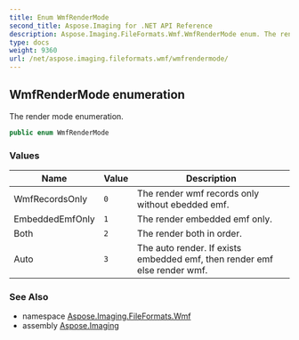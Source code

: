 ```yaml
---
title: Enum WmfRenderMode
second_title: Aspose.Imaging for .NET API Reference
description: Aspose.Imaging.FileFormats.Wmf.WmfRenderMode enum. The render mode enumeration
type: docs
weight: 9360
url: /net/aspose.imaging.fileformats.wmf/wmfrendermode/
---
```

## WmfRenderMode enumeration

The render mode enumeration.

```csharp
public enum WmfRenderMode
```

### Values

| Name | Value | Description |
| --- | --- | --- |
| WmfRecordsOnly | `0` | The render wmf records only without ebedded emf. |
| EmbeddedEmfOnly | `1` | The render embedded emf only. |
| Both | `2` | The render both in order. |
| Auto | `3` | The auto render. If exists embedded emf, then render emf else render wmf. |

### See Also

* namespace [Aspose.Imaging.FileFormats.Wmf](../../aspose.imaging.fileformats.wmf/)
* assembly [Aspose.Imaging](../../)


